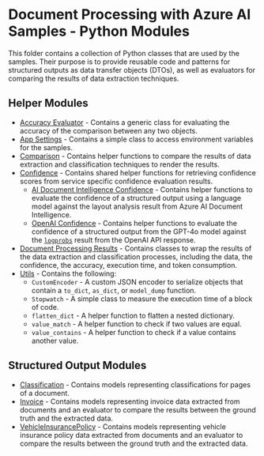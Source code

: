 # Document Processing with Azure AI Samples - Python Modules

This folder contains a collection of Python classes that are used by the samples. Their purpose is to provide reusable code and patterns for structured outputs as data transfer objects (DTOs), as well as evaluators for comparing the results of data extraction techniques.

## Helper Modules

- [Accuracy Evaluator](./accuracy_evaluator.py) - Contains a generic class for evaluating the accuracy of the comparison between any two objects.
- [App Settings](./app_settings.py) - Contains a simple class to access environment variables for the samples.
- [Comparison](./comparison.py) - Contains helper functions to compare the results of data extraction and classification techniques to render the results.
- [Confidence](./confidence.py) - Contains shared helper functions for retrieving confidence scores from service specific confidence evaluation results.
  - [AI Document Intelligence Confidence](./document_intelligence_confidence.py) - Contains helper functions to evaluate the confidence of a structured output using a language model against the layout analysis result from Azure AI Document Intelligence.
  - [OpenAI Confidence](./openai_confidence.py) - Contains helper functions to evaluate the confidence of a structured output from the GPT-4o model against the [`logprobs`](https://learn.microsoft.com/en-us/azure/ai-services/openai/reference#request-body:~:text=False-,logprobs,-integer) result from the OpenAI API response.
- [Document Processing Results](./document_processing_result.py) - Contains classes to wrap the results of the data extraction and classification processes, including the data, the confidence, the accuracy, execution time, and token consumption.
- [Utils](./utils.py) - Contains the following:
  - `CustomEncoder` - A custom JSON encoder to serialize objects that contain a `to_dict`, `as_dict`, or `model_dump` function.
  - `Stopwatch` - A simple class to measure the execution time of a block of code.
  - `flatten_dict` - A helper function to flatten a nested dictionary.
  - `value_match` - A helper function to check if two values are equal.
  - `value_contains` - A helper function to check if a value contains another value.

## Structured Output Modules

- [Classification](./classification.py) - Contains models representing classifications for pages of a document.
- [Invoice](./invoice.py) - Contains models representing invoice data extracted from documents and an evaluator to compare the results between the ground truth and the extracted data.
- [VehicleInsurancePolicy](./vehicle_insurance_policy.py) - Contains models representing vehicle insurance policy data extracted from documents and an evaluator to compare the results between the ground truth and the extracted data.
